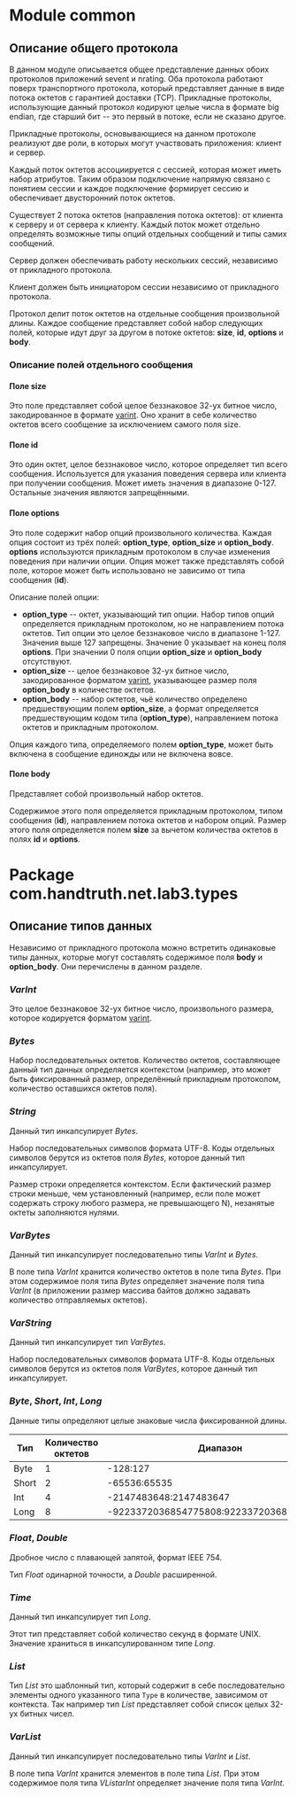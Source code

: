 # Module common

## Описание общего протокола

В данном модуле описывается общее представление данных обоих протоколов 
приложений sevent и nrating. Оба протокола работают поверх транспортного 
протокола, который представляет данные в виде потока октетов с гарантией 
доставки (TCP). Прикладные протоколы, использующие данный протокол кодируют 
целые числа в формате big endian, где старший бит -- это первый в потоке, 
если не сказано другое.

Прикладные протоколы, основывающиеся на данном протоколе реализуют две роли, 
в которых могут участвовать приложения: клиент и сервер.

Каждый поток октетов ассоциируется с сессией, которая может иметь набор 
атрибутов. Таким образом подключение напрямую связано с понятием сессии и 
каждое подключение формирует сессию и обеспечивает двусторонний поток октетов.

Существует 2 потока октетов (направления потока октетов): от клиента к серверу 
и от сервера к клиенту. Каждый поток может отдельно определять возможные 
типы опций отдельных сообщений и типы самих сообщений.

Сервер должен обеспечивать работу нескольких сессий, независимо от 
прикладного протокола.

Клиент должен быть инициатором сессии независимо от прикладного протокола.

Протокол делит поток октетов на отдельные сообщения произвольной длины. 
Каждое сообщение представляет собой набор следующих полей, которые идут друг 
за другом в потоке октетов: **size**, **id**, **options** и **body**. 

### Описание полей отдельного сообщения

#### Поле **size** 

Это поле представляет собой целое беззнаковое 32-ух битное число, 
закодированное в формате [varint]. Оно хранит в себе количество октетов 
всего сообщение за исключением самого поля size.

#### Поле **id**

Это один октет, целое беззнаковое число, которое определяет тип всего
сообщения. Используется для указания поведения сервера или клиента при получении
сообщения. Может иметь значения в диапазоне 0-127. Остальные значения 
являются запрещёнными.

#### Поле **options**

Это поле содержит набор опций произвольного количества. Каждая опция состоит 
из трёх полей: **option_type**, **option_size** и **option_body**. 
**options** используются прикладным протоколом в случае изменения поведения 
при наличии опции. Опция может также представлять собой поле, которое может 
быть использовано не зависимо от типа сообщения (**id**).

Описание полей опции:

* **option_type** -- октет, указывающий тип опции. Набор типов опций 
  определяется прикладным протоколом, но не направлением потока октетов. Тип 
  опции это целое беззнаковое число в диапазоне 1-127. Значения выше 127 
  запрещены. Значение 0 указывает на конец поля **options**. При значении 0 
  поля опции **option_size** и **option_body** отсутствуют.
* **option_size** -- целое беззнаковое 32-ух битное число, закодированное 
  форматом [varint], указывающее размер поля **option_body** в количестве 
  октетов.
* **option_body** -- набор октетов, чьё количество определено предшествующим 
  полем **option_size**, а формат определяется предшествующим кодом типа 
  (**option_type**), направлением потока октетов и прикладным протоколом.

Опция каждого типа, определяемого полем **option_type**, может быть включена
в сообщение единожды или не включена вовсе.

#### Поле **body**

Представляет собой произвольный набор октетов.

Содержимое этого поля определяется прикладным протоколом, типом сообщения 
(**id**), направлением потока октетов и набором опций. Размер этого поля 
определяется полем **size** за вычетом количества октетов в полях **id** и 
**options**.

# Package com.handtruth.net.lab3.types

## Описание типов данных

Независимо от прикладного протокола можно встретить одинаковые типы данных, 
которые могут составлять содержимое поля **body** и **option_body**. Они 
перечислены в данном разделе.

### *VarInt*

Это целое беззнаковое 32-ух битное число, произвольного размера, которое 
кодируется форматом [varint].

### *Bytes*

Набор последовательных октетов. Количество октетов, составляющее
данный тип данных определяется контекстом (например, это может быть 
фиксированный размер, определённый прикладным протоколом, количество оставшихся 
октетов поля).

### *String*

Данный тип инкапсулирует *Bytes*.

Набор последовательных символов формата UTF-8. Коды отдельных символов 
берутся из октетов поля *Bytes*, которое данный тип инкапсулирует.

Размер строки определяется контекстом.
Если фактический размер строки меньше, чем установленный 
(например, если поле может содержать строку любого размера, не превышающего N), 
незанятые октеты заполняются нулями. 

### *VarBytes*

Данный тип инкапсулирует последовательно типы *VarInt* и *Bytes*.

В поле типа *VarInt* хранится количество октетов в поле типа *Bytes*. При этом 
содержимое поля типа *Bytes* определяет значение поля типа *VarInt* (в 
приложении размер массива байтов должно задавать количество отправляемых 
октетов).

### *VarString*

Данный тип инкапсулирует тип *VarBytes*.

Набор последовательных символов формата UTF-8. Коды отдельных символов
берутся из октетов поля *VarBytes*, которое данный тип инкапсулирует.

### *Byte*, *Short*, *Int*, *Long*

Данные типы определяют целые знаковые числа фиксированной длины.

|Тип  |Количество октетов|Диапазон                                |
|-----|------------------|----------------------------------------|
|Byte |1                 |-128:127                                |
|Short|2                 |-65536:65535                            |
|Int  |4                 |-2147483648:2147483647                  |
|Long |8                 |-9223372036854775808:9223372036854775807|

### *Float*, *Double*

Дробное число с плавающей запятой, формат IEEE 754.

Тип *Float* одинарной точности, а *Double* расширенной.

### *Time*

Данный тип инкапсулирует тип *Long*.

Этот тип представляет собой количество секунд в формате UNIX. Значение 
храниться в инкапсулированном типе *Long*.

### *List<Type>*

Тип *List<Type>* это шаблонный тип, который содержит в себе последовательно 
элементы одного указанного типа `Type` в количестве, зависимом от контекста. 
Так например тип *List<Int>* представляет собой список целых 32-ух битных чисел.

### *VarList<Type>*

Данный тип инкапсулирует последовательно типы *VarInt* и *List<Type>*.

В поле типа *VarInt* хранится элементов в поле типа *List<Type>*. При 
этом содержимое поля типа *VList<Type>arInt* определяет значение поля типа
*VarInt*.

[varint]: https://developers.google.com/protocol-buffers/docs/encoding#varints
